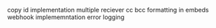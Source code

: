copy id implementation
multiple reciever
cc bcc 
formatting in embeds
webhook implememntation 
error logging